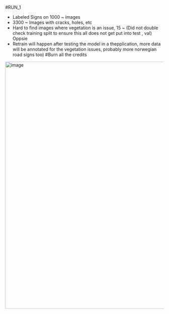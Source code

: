 
#RUN_1
* Labeled Signs on 1000 ~ images
* 3300 ~ Images with cracks, holes, etc 
* Hard to find images where vegetation is an issue, 15 ~ (Did not double check training split to ensure this all does not get put into test , val) Oppsie
* Retrain will happen after testing the model in a thepplication, more data will be annotated for the vegetation issues, probably more norwegian road signs too)
  #Burn all the credits

<img width="1485" height="783" alt="image" src="https://github.com/user-attachments/assets/471d0bc8-2688-4b04-b7f8-acb4c83ca870" />


